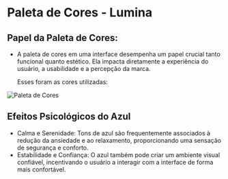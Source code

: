 # Paleta de Cores - Lumina

## Papel da Paleta de Cores:

- A paleta de cores em uma interface desempenha um papel crucial tanto funcional quanto estético. Ela impacta diretamente a experiência do usuário, a usabilidade e a percepção da marca. 

  Esses foram as cores utilizadas:
<p align="center">
  
![Paleta de Cores](https://github.com/user-attachments/assets/83ea4c4a-769b-437d-bd8d-f2e75df266f4)

## Efeitos Psicológicos do Azul
- Calma e Serenidade: Tons de azul são frequentemente associados à redução da ansiedade e ao relaxamento, proporcionando uma sensação de segurança e conforto.
- Estabilidade e Confiança: O azul também pode criar um ambiente visual confiável, incentivando o usuário a interagir com a interface de forma mais confortável.

</p>
